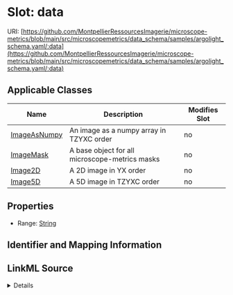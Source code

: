 # Slot: data

URI: [https://github.com/MontpellierRessourcesImagerie/microscope-metrics/blob/main/src/microscopemetrics/data_schema/samples/argolight_schema.yaml/:data](https://github.com/MontpellierRessourcesImagerie/microscope-metrics/blob/main/src/microscopemetrics/data_schema/samples/argolight_schema.yaml/:data)



<!-- no inheritance hierarchy -->




## Applicable Classes

| Name | Description | Modifies Slot |
| --- | --- | --- |
[ImageAsNumpy](ImageAsNumpy.md) | An image as a numpy array in TZYXC order |  no  |
[ImageMask](ImageMask.md) | A base object for all microscope-metrics masks |  no  |
[Image2D](Image2D.md) | A 2D image in YX order |  no  |
[Image5D](Image5D.md) | A 5D image in TZYXC order |  no  |







## Properties

* Range: [String](String.md)





## Identifier and Mapping Information








## LinkML Source

<details>
```yaml
name: data
alias: data
domain_of:
- ImageAsNumpy
- ImageMask
- Image2D
- Image5D
range: string

```
</details>